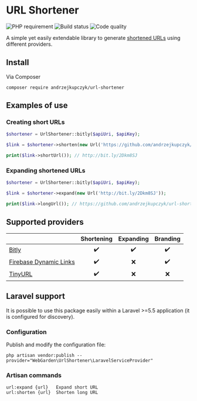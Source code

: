 # URL Shortener

![PHP requirement](https://img.shields.io/badge/PHP-^7.3-blue.svg?logo=php&style=for-the-badge)
![Build status](https://img.shields.io/travis/andrzejkupczyk/url-shortener/master?logo=travis&style=for-the-badge)
![Code quality](https://img.shields.io/scrutinizer/quality/g/andrzejkupczyk/url-shortener?logo=scrutinizer&style=for-the-badge)

A simple yet easily extendable library to generate [shortened URLs](https://en.wikipedia.org/wiki/URL_shortening) using different providers.

## Install

Via Composer
```
composer require andrzejkupczyk/url-shortener
```

## Examples of use

### Creating short URLs

```php
$shortener = UrlShortener::bitly($apiUri, $apiKey);

$link = $shortener->shorten(new Url('https://github.com/andrzejkupczyk/url-shortener'));

print($link->shortUrl()); // http://bit.ly/2Dkm8SJ
```

### Expanding shortened URLs

```php
$shortener = UrlShortener::bitly($apiUri, $apiKey);

$link = $shortener->expand(new Url('http://bit.ly/2Dkm8SJ'));

print($link->longUrl()); // https://github.com/andrzejkupczyk/url-shortener
```

## Supported providers

| | Shortening | Expanding | Branding |
| --- | :---: | :---: | :---: |
| [Bitly](https://bit.ly/) | ✔️ | ✔️ | ✔️ |
| [Firebase Dynamic Links](https://firebase.google.com/docs/dynamic-links/)  | ✔️ | ❌ | ✔️ |
| [TinyURL](https://tinyurl.com/) | ✔️ | ❌ | ❌ |

## Laravel support
It is possible to use this package easily within a Laravel >=5.5 application (it is configured for discovery).

### Configuration  

Publish and modify the configuration file:
```
php artisan vendor:publish --provider="WebGarden\UrlShortener\LaravelServiceProvider"
```

### Artisan commands

```
url:expand {url}   Expand short URL
url:shorten {url}  Shorten long URL
```
